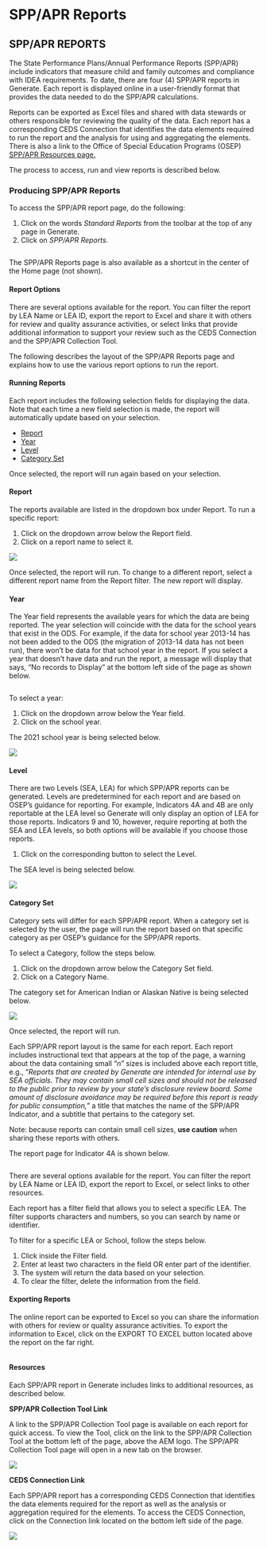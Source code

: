 # SPP/APR Reports

## SPP/APR REPORTS <a href="#spp-apr_reports" id="spp-apr_reports"></a>

The State Performance Plans/Annual Performance Reports (SPP/APR) include indicators that measure child and family outcomes and compliance with IDEA requirements. To date, there are four (4) SPP/APR reports in Generate. Each report is displayed online in a user-friendly format that provides the data needed to do the SPP/APR calculations.

Reports can be exported as Excel files and shared with data stewards or others responsible for reviewing the quality of the data. Each report has a corresponding CEDS Connection that identifies the data elements required to run the report and the analysis for using and aggregating the elements. There is also a link to the Office of Special Education Programs (OSEP) [SPP/APR Resources page.](https://osep.communities.ed.gov/#program)

The process to access, run and view reports is described below.

### Producing SPP/APR Reports <a href="#producing_spp-apr_reports" id="producing_spp-apr_reports"></a>

To access the SPP/APR report page, do the following:

1. Click on the words _Standard Reports_ from the toolbar at the top of any page in Generate.
2. Click on _SPP/APR Reports._

<img src="../../.gitbook/assets/image (160).png" alt="" data-size="original">



The SPP/APR Reports page is also available as a shortcut in the center of the Home page (not shown).

#### Report Options <a href="#report_options" id="report_options"></a>

There are several options available for the report. You can filter the report by LEA Name or LEA ID, export the report to Excel and share it with others for review and quality assurance activities, or select links that provide additional information to support your review such as the CEDS Connection and the SPP/APR Collection Tool.

The following describes the layout of the SPP/APR Reports page and explains how to use the various report options to run the report.

#### Running Reports <a href="#toc113439056" id="toc113439056"></a>

Each report includes the following selection fields for displaying the data. Note that each time a new field selection is made, the report will automatically update based on your selection.

* [Report](spp-apr-reports.md#report)
* [Year](spp-apr-reports.md#year)
* [Level](spp-apr-reports.md#level)
* [Category Set](spp-apr-reports.md#category-set)

Once selected, the report will run again based on your selection.

#### **Report**

The reports available are listed in the dropdown box under Report. To run a specific report:

1. Click on the dropdown arrow below the Report field.
2. Click on a report name to select it.

![](<../../.gitbook/assets/image (49).png>)



Once selected, the report will run. To change to a different report, select a different report name from the Report filter. The new report will display.

#### Year

The Year field represents the available years for which the data are being reported. The year selection will coincide with the data for the school years that exist in the ODS. For example, if the data for school year 2013-14 has not been added to the ODS (the migration of 2013-14 data has not been run), there won’t be data for that school year in the report. If you select a year that doesn’t have data and run the report, a message will display that says, “No records to Display” at the bottom left side of the page as shown below.

<figure><img src="../../.gitbook/assets/image (43).png" alt=""><figcaption></figcaption></figure>

To select a year:

1. Click on the dropdown arrow below the Year field.
2. Click on the school year.

The 2021 school year is being selected below.

![](<../../.gitbook/assets/image (48).png>)

#### Level

There are two Levels (SEA, LEA) for which SPP/APR reports can be generated. Levels are predetermined for each report and are based on OSEP’s guidance for reporting. For example, Indicators 4A and 4B are only reportable at the LEA level so Generate will only display an option of LEA for those reports. Indicators 9 and 10, however, require reporting at both the SEA and LEA levels, so both options will be available if you choose those reports.

1. Click on the corresponding button to select the Level.&#x20;

The SEA level is being selected below.

![](<../../.gitbook/assets/image (139).png>)

#### Category Set

Category sets will differ for each SPP/APR report. When a category set is selected by the user, the page will run the report based on that specific category as per OSEP’s guidance for the SPP/APR reports.

To select a Category, follow the steps below.

1. Click on the dropdown arrow below the Category Set field.
2. Click on a Category Name.

The category set for American Indian or Alaskan Native is being selected below.

![](<../../.gitbook/assets/image (126).png>)

Once selected, the report will run.

Each SPP/APR report layout is the same for each report. Each report includes instructional text that appears at the top of the page, a warning about the data containing small “_n_” sizes is included above each report title, e.g., “_Reports that are created by Generate are intended for internal use by SEA officials. They may contain small cell sizes and should not be released to the public prior to review by your state’s disclosure review board. Some amount of disclosure avoidance may be required before this report is ready for public consumption,_” a title that matches the name of the SPP/APR Indicator, and a subtitle that pertains to the category set.

Note: because reports can contain small cell sizes, **use caution** when sharing these reports with others.&#x20;

The report page for Indicator 4A is shown below.

<figure><img src="../../.gitbook/assets/image (80).png" alt=""><figcaption></figcaption></figure>

There are several options available for the report. You can filter the report by LEA Name or LEA ID, export the report to Excel, or select links to other resources.

Each report has a filter field that allows you to select a specific LEA. The filter supports characters and numbers, so you can search by name or identifier.

To filter for a specific LEA or School, follow the steps below.

1. Click inside the Filter field.
2. Enter at least two characters in the field OR enter part of the identifier.
3. The system will return the data based on your selection.
4. To clear the filter, delete the information from the field.

#### Exporting Reports <a href="#toc113439057" id="toc113439057"></a>

The online report can be exported to Excel so you can share the information with others for review or quality assurance activities. To export the information to Excel, click on the EXPORT TO EXCEL button located above the report on the far right.

<figure><img src="../../.gitbook/assets/image (136).png" alt=""><figcaption></figcaption></figure>

#### Resources <a href="#toc113439058" id="toc113439058"></a>

Each SPP/APR report in Generate includes links to additional resources, as described below.

**SPP/APR Collection Tool Link**

A link to the SPP/APR Collection Tool page is available on each report for quick access. To view the Tool, click on the link to the SPP/APR Collection Tool at the bottom left of the page, above the AEM logo. The SPP/APR Collection Tool page will open in a new tab on the browser.

![](<../../.gitbook/assets/image (47).png>)

**CEDS Connection Link**

Each SPP/APR report has a corresponding CEDS Connection that identifies the data elements required for the report as well as the analysis or aggregation required for the elements. To access the CEDS Connection, click on the Connection link located on the bottom left side of the page.

![](<../../.gitbook/assets/image (53).png>)
